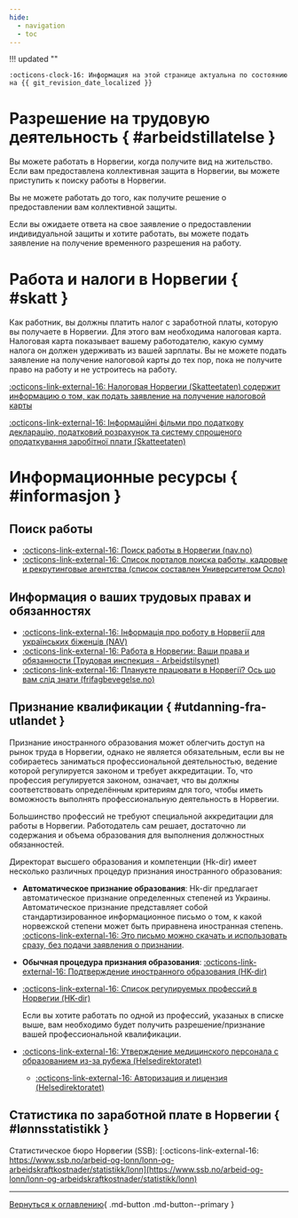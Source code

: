 ```yaml
---
hide:
  - navigation
  - toc
---
```

!!! updated ""

    :octicons-clock-16: Информация на этой странице актуальна по состоянию на {{ git_revision_date_localized }}
    
# Разрешение на трудовую деятельность { #arbeidstillatelse }

Вы можете работать в Норвегии, когда получите вид на жительство. Если вам предоставлена коллективная защита в Норвегии, вы можете приступить к поиску работы в Норвегии. 

Вы не можете работать до того, как получите решение о предоставлении вам коллективной защиты.

Если вы ожидаете ответа на свое заявление о предоставлении индивидуальной защиты и хотите работать, вы можете подать заявление на получение временного разрешения на работу.

# Работа и налоги в Норвегии { #skatt }

Как работник, вы должны платить налог с заработной платы, которую вы получаете в Норвегии. Для этого вам необходима налоговая карта. Налоговая карта показывает вашему работодателю, какую сумму налога он должен удерживать из вашей зарплаты. Вы не можете подать заявление на получение налоговой карты до тех пор, пока не получите право на работу и не устроитесь на работу.

[:octicons-link-external-16: Налоговая Норвегии (Skatteetaten) содержит информацию о том, как подать заявление на получение налоговой карты](https://www.skatteetaten.no/person/utenlandsk/ukraina/#jobb-og-skatt-i-norge)

[:octicons-link-external-16: Інформаційні фільми про податкову декларацію, податковий розрахунок та систему спрощеного оподаткування заробітної плати (Skatteetaten)](https://www.skatteetaten.no/person/utenlandsk/skal-du-arbeide-i-norge/skattemeldingen/film_no/film_ua1/)


# Информационные ресурсы { #informasjon }
## Поиск работы
- [:octicons-link-external-16: Поиск работы в Норвегии (nav.no)](https://www.nav.no/ukraina/uk#poshuk-roboti-v-norvegii) 
- [:octicons-link-external-16: Список порталов поиска работы, кадровые и рекрутинговые агентства (список составлен Университетом Осло)](https://www.uio.no/studier/karriere/finn-jobben/utlysninger/jobbportaler.html)

## Информация о ваших трудовых правах и обязанностях
- [:octicons-link-external-16: Інформація про роботу в Норвегії для українських біженців (NAV)](https://arbeidsplassen.nav.no/uk/work-in-norway)
- [:octicons-link-external-16: Работа в Норвегии: Ваши права и обязанности (Трудовая инспекция - Arbeidstilsynet)](https://www.arbeidstilsynet.no/en/working-conditions/knowyourrights-UK/)
- [:octicons-link-external-16: Плануєте працювати в Норвегії? Ось що вам слід знати (frifagbevegelse.no)](https://frifagbevegelse.no/foreign-workers/for-ukrainians-13-things-you-should-know-about-working-in-norway-6.539.870725.5e6da28df3)

## Признание квалификации { #utdanning-fra-utlandet }

Признание иностранного образования может облегчить доступ на рынок труда в  Норвегии, однако не является обязательным, если вы не собираетесь заниматься профессиональной деятельностью,  ведение которой регулируется законом и требует аккредитации. То, что профессия регулируется законом, означает, что вы должны соответствовать определённым критериям для того, чтобы иметь воможность выполнять профессиональную деятельность в Норвегии.

Большинство профессий не требуют специальной аккредитации для работы в Норвегии. Работодатель сам решает, достаточно ли содержания и объема образования для выполнения должностных обязанностей.

Директорат высшего образования и компетенции (Hk-dir) имеет несколько различных процедур признания иностранного образования:

- **Автоматическое признание образования**: Hk-dir предлагает автоматическое признание определенных степеней из Украины. Автоматическое признание представляет собой стандартизированное информационное письмо о том, к какой норвежской степени может быть приравнена иностранная степень. [:octicons-link-external-16: Это письмо можно скачать и использовать сразу, без подачи заявления о признании](https://hkdir.no/en/foreign-education/education-from-outside-of-norway/recognition-of-foreign-higher-education-bachelor-master-and-phd/automatic-recognition-a-quicker-alternative). 

- **Обычная процедура признания образования**: [:octicons-link-external-16: Подтверждение иностранного образования (HK-dir)](https://hkdir.no/en/foreign-education)

- [:octicons-link-external-16: Список регулируемых профессий в Норвегии (HK-dir)](https://hkdir.no/en/foreign-education/lists-and-databases/regulated-professions) 

    Если вы хотите работать по одной из профессий, указаных в списке выше, вам необходимо будет получить разрешение/признание вашей профессиональной квалификации.

- [:octicons-link-external-16: Утверждение медицинского персонала с образованием из-за рубежа (Helsedirektoratet)](https://www.helsedirektoratet.no/veiledere/ansettelse-av-helsepersonell/helsemyndighetenes-ansvar/godkjenning-av-helsepersonell-med-utdanning-fra-utlandet)
    - [:octicons-link-external-16: Авторизация и лицензия (Helsedirektoratet)](https://www.helsedirektoratet.no/tema/autorisasjon-og-spesialistutdanning/autorisasjon-og-lisens)

## Статистика по заработной плате в Норвегии { #lønnsstatistikk }
Статистическое бюро Норвегии (SSB): [:octicons-link-external-16: https://www.ssb.no/arbeid-og-lonn/lonn-og-arbeidskraftkostnader/statistikk/lonn](https://www.ssb.no/arbeid-og-lonn/lonn-og-arbeidskraftkostnader/statistikk/lonn)



---

[Вернуться к оглавлению](index.md){ .md-button .md-button--primary }
